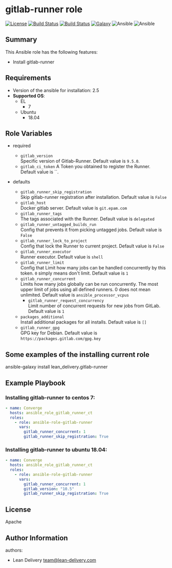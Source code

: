 gitlab-runner role
=========

[![License](https://img.shields.io/badge/license-Apache-green.svg?style=flat)](https://raw.githubusercontent.com/lean-delivery/ansible-role-gitlab-runner/master/LICENSE)
[![Build Status](https://travis-ci.org/lean-delivery/ansible-role-gitlab-runner.svg?branch=master)](https://travis-ci.org/lean-delivery/ansible-role-gitlab-runner)
[![Build Status](https://gitlab.com/lean-delivery/ansible-role-gitlab-runner/badges/master/build.svg)](https://gitlab.com/lean-delivery/ansible-role-gitlab-runner)
[![Galaxy](https://img.shields.io/badge/galaxy-lean__delivery.docker-blue.svg)](https://galaxy.ansible.com/lean_delivery/docker)
![Ansible](https://img.shields.io/ansible/role/d/29089.svg)
![Ansible](https://img.shields.io/badge/dynamic/json.svg?label=min_ansible_version&url=https%3A%2F%2Fgalaxy.ansible.com%2Fapi%2Fv1%2Froles%2F29089%2F&query=$.min_ansible_version)

## Summary

This Ansible role has the following features:

 - Install gitlab-runner

Requirements
------------

 - Version of the ansible for installation: 2.5
 - **Supported OS**:  
   - EL
     - 7
   - Ubuntu
     - 18.04

## Role Variables

- required
  - `gitlab_version`  
  Specific version of Gitlab-Runner. Default value is `9.5.0`.
  - `gitlab_ci_token`
  A Token you obtained to register the Runner. Default value is ``.

- defaults
  - `gitlab_runner_skip_registration`  
  Skip gitlab-runner registration after installation. Default value is `False`    
  - `gitlab_host`  
  Docker gitlab server. Default value is `git.epam.com`
  - `gitlab_runner_tags`  
  The tags associated with the Runner. Default value is `delegated`
  - `gitlab_runner_untagged_builds_run`  
  Config that prevents it from picking untagged jobs. Default value is `False`
  - `gitlab_runner_lock_to_project`  
  Config that lock the Runner to current project. Default value is `False`
  - `gitlab_runner_executor`  
  Runner executor. Default value is `shell`
  - `gitlab_runner_limit`  
  Config that Limit how many jobs can be handled concurrently by this token. `0` simply means don't limit. Default value is `1`
  - `gitlab_runner_concurrent`  
  Limits how many jobs globally can be run concurrently.
  The most upper limit of jobs using all defined runners. 
  0 does not mean unlimited. Default value is `ansible_processor_vcpus`
    - `gitlab_runner_request_concurrency`  
  Limit number of concurrent requests for new jobs from GitLab. Default value is `1`
  - `packages_additional`  
  Install additional packages for all installs. Default value is `[]`
  - `gitlab_runner_gpg`  
  GPG key for Debian. Default value is `https://packages.gitlab.com/gpg.key`  

## Some examples of the installing current role

ansible-galaxy install lean_delivery.gitlab-runner

Example Playbook
----------------

### Installing gitlab-runner to centos 7:
```yaml
- name: Converge
  hosts: ansible_role_gitlab_runner_ct
  roles:
    - role: ansible-role-gitlab-runner
      vars:
        gitlab_runner_concurrent: 1
        gitlab_runner_skip_registration: True
```

### Installing gitlab-runner to ubuntu 18.04:
```yaml
- name: Converge
  hosts: ansible_role_gitlab_runner_ct
  roles:
    - role: ansible-role-gitlab-runner
      vars:
        gitlab_runner_concurrent: 1
        gitlab_version: "10.5"
        gitlab_runner_skip_registration: True
```

License
-------

Apache

Author Information
------------------

authors:
  - Lean Delivery <team@lean-delivery.com>
